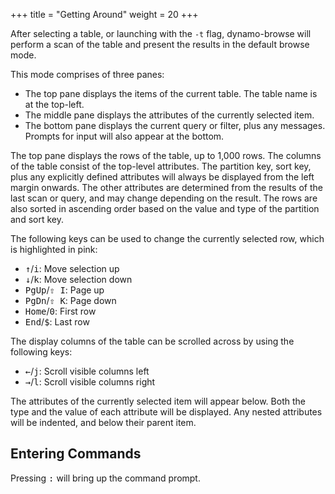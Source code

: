 +++
title = "Getting Around"
weight = 20
+++

After selecting a table, or launching with the `-t` flag, dynamo-browse will perform a scan
of the table and present the results in the default browse mode.

This mode comprises of three panes:

- The top pane displays the items of the current table.  The table name is at the top-left.
- The middle pane displays the attributes of the currently selected item.
- The bottom pane displays the current query or filter, plus any messages.  Prompts for input will
  also appear at the bottom.

The top pane displays the rows of the table, up to 1,000 rows.  The columns of the table
consist of the top-level attributes.  The partition key, sort key, plus any explicitly defined
attributes will always be displayed from the left margin onwards.  The other attributes are determined
from the results of the last scan or query, and may change depending on the result.  The rows
are also sorted in ascending order based on the value and type of the partition and sort key.

The following keys can be used to change the currently selected row, which is highlighted in pink:

- <kbd>&uarr;</kbd>/<kbd>i</kbd>: Move selection up
- <kbd>&darr;</kbd>/<kbd>k</kbd>: Move selection down
- <kbd>PgUp</kbd>/<kbd>&#8679; I</kbd>: Page up
- <kbd>PgDn</kbd>/<kbd>&#8679; K</kbd>: Page down
- <kbd>Home</kbd>/<kbd>0</kbd>: First row
- <kbd>End</kbd>/<kbd>$</kbd>: Last row

The display columns of the table can be scrolled across by using the following keys:

- <kbd>&larr;</kbd>/<kbd>j</kbd>: Scroll visible columns left
- <kbd>&rarr;</kbd>/<kbd>l</kbd>: Scroll visible columns right

The attributes of the currently selected item will appear below.  Both the type and the value of each
attribute will be displayed.  Any nested attributes will be indented, and below their parent item.

## Entering Commands

Pressing <kbd>:</kbd> will bring up the command prompt.